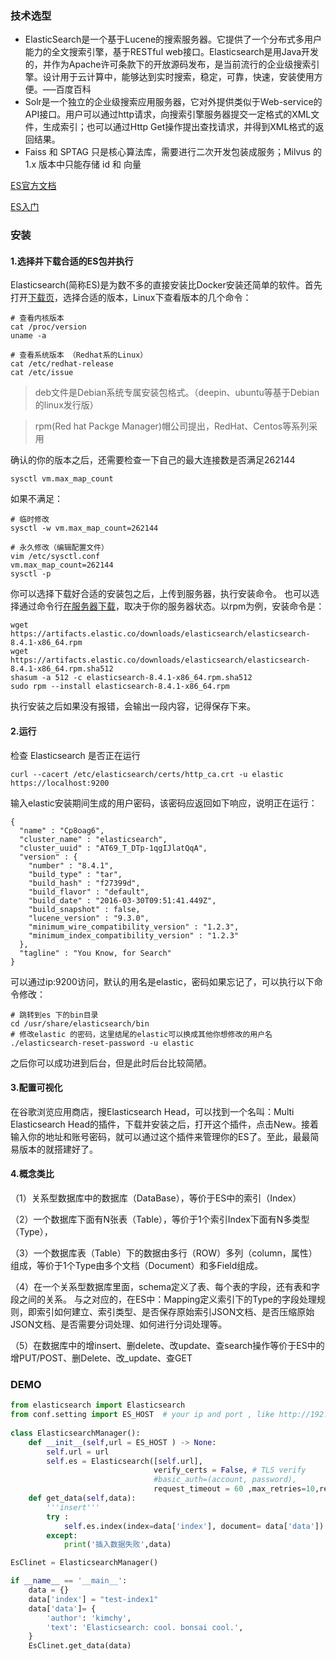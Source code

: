 
### 技术选型

- ElasticSearch是一个基于Lucene的搜索服务器。它提供了一个分布式多用户能力的全文搜索引擎，基于RESTful web接口。Elasticsearch是用Java开发的，并作为Apache许可条款下的开放源码发布，是当前流行的企业级搜索引擎。设计用于云计算中，能够达到实时搜索，稳定，可靠，快速，安装使用方便。—–百度百科
- Solr是一个独立的企业级搜索应用服务器，它对外提供类似于Web-service的API接口。用户可以通过http请求，向搜索引擎服务器提交一定格式的XML文件，生成索引；也可以通过Http Get操作提出查找请求，并得到XML格式的返回结果。
- Faiss 和 SPTAG 只是核心算法库，需要进行二次开发包装成服务；Milvus 的 1.x 版本中只能存储 id 和 向量

[ES官方文档](https://www.elastic.co/guide/en/elasticsearch/reference/8.4/setup.html)

[ES入门](https://blog.csdn.net/JENREY/article/details/81290535?ops_request_misc=%257B%2522request%255Fid%2522%253A%2522166252800216782395393948%2522%252C%2522scm%2522%253A%252220140713.130102334..%2522%257D&request_id=166252800216782395393948&biz_id=0&utm_medium=distribute.pc_search_result.none-task-blog-2~all~top_positive~default-1-81290535-null-null.142^v47^pc_rank_34_default_2,201^v3^add_ask&utm_term=elasticsearch&spm=1018.2226.3001.4187)

### 安装

#### 1.选择并下载合适的ES包并执行

Elasticsearch(简称ES)是为数不多的直接安装比Docker安装还简单的软件。首先打开[下载页](https://www.elastic.co/cn/downloads/elasticsearch)，选择合适的版本，Linux下查看版本的几个命令：

```language
# 查看内核版本
cat /proc/version
uname -a

# 查看系统版本 （Redhat系的Linux）
cat /etc/redhat-release
cat /etc/issue
```

> deb文件是Debian系统专属安装包格式。（deepin、ubuntu等基于Debian的linux发行版）

> rpm(Red hat Packge Manager)帽公司提出，RedHat、Centos等系列采用

确认的你的版本之后，还需要检查一下自己的最大连接数是否满足262144

```language
sysctl vm.max_map_count
```

如果不满足：

```language
# 临时修改
sysctl -w vm.max_map_count=262144

# 永久修改（编辑配置文件）
vim /etc/sysctl.conf
vm.max_map_count=262144
sysctl -p
```

你可以选择下载好合适的安装包之后，上传到服务器，执行安装命令。
也可以选择通过命令行[在服务器下载](https://www.elastic.co/guide/en/elasticsearch/reference/8.4/rpm.html)，取决于你的服务器状态。以rpm为例，安装命令是：

```language
wget https://artifacts.elastic.co/downloads/elasticsearch/elasticsearch-8.4.1-x86_64.rpm
wget https://artifacts.elastic.co/downloads/elasticsearch/elasticsearch-8.4.1-x86_64.rpm.sha512
shasum -a 512 -c elasticsearch-8.4.1-x86_64.rpm.sha512 
sudo rpm --install elasticsearch-8.4.1-x86_64.rpm
```

执行安装之后如果没有报错，会输出一段内容，记得保存下来。

#### 2.运行

检查 Elasticsearch 是否正在运行

```language
curl --cacert /etc/elasticsearch/certs/http_ca.crt -u elastic https://localhost:9200
```

输入elastic安装期间生成的用户密码，该密码应返回如下响应，说明正在运行：

```language
{
  "name" : "Cp8oag6",
  "cluster_name" : "elasticsearch",
  "cluster_uuid" : "AT69_T_DTp-1qgIJlatQqA",
  "version" : {
    "number" : "8.4.1",
    "build_type" : "tar",
    "build_hash" : "f27399d",
    "build_flavor" : "default",
    "build_date" : "2016-03-30T09:51:41.449Z",
    "build_snapshot" : false,
    "lucene_version" : "9.3.0",
    "minimum_wire_compatibility_version" : "1.2.3",
    "minimum_index_compatibility_version" : "1.2.3"
  },
  "tagline" : "You Know, for Search"
}
```

可以通过ip:9200访问，默认的用名是elastic，密码如果忘记了，可以执行以下命令修改：

```language
# 跳转到es 下的bin目录
cd /usr/share/elasticsearch/bin
# 修改elastic 的密码，这里结尾的elastic可以换成其他你想修改的用户名
./elasticsearch-reset-password -u elastic
```

之后你可以成功进到后台，但是此时后台比较简陋。

#### 3.配置可视化

在谷歌浏览应用商店，搜Elasticsearch Head，可以找到一个名叫：Multi Elasticsearch Head的插件，下载并安装之后，打开这个插件，点击New。接着输入你的地址和账号密码，就可以通过这个插件来管理你的ES了。至此，最最简易版本的就搭建好了。

#### 4.概念类比

（1）关系型数据库中的数据库（DataBase），等价于ES中的索引（Index）

（2）一个数据库下面有N张表（Table），等价于1个索引Index下面有N多类型（Type），

（3）一个数据库表（Table）下的数据由多行（ROW）多列（column，属性）组成，等价于1个Type由多个文档（Document）和多Field组成。

（4）在一个关系型数据库里面，schema定义了表、每个表的字段，还有表和字段之间的关系。 与之对应的，在ES中：Mapping定义索引下的Type的字段处理规则，即索引如何建立、索引类型、是否保存原始索引JSON文档、是否压缩原始JSON文档、是否需要分词处理、如何进行分词处理等。

（5）在数据库中的增insert、删delete、改update、查search操作等价于ES中的增PUT/POST、删Delete、改_update、查GET

### DEMO

```python
from elasticsearch import Elasticsearch
from conf.setting import ES_HOST  # your ip and port , like http://192.168.3.1:9200
 
class ElasticsearchManager():
    def __init__(self,url = ES_HOST ) -> None:
        self.url = url 
        self.es = Elasticsearch([self.url],
                                verify_certs = False, # TLS verify
                                #basic_auth=(account, password),
                                request_timeout = 60 ,max_retries=10,retry_on_timeout=True)
    def get_data(self,data):
        '''insert'''
        try : 
            self.es.index(index=data['index'], document= data['data'])
        except:
            print('插入数据失败',data)

EsClinet = ElasticsearchManager()

if __name__ == '__main__':
    data = {}
    data['index'] = "test-index1"
    data['data']= {
        'author': 'kimchy',
        'text': 'Elasticsearch: cool. bonsai cool.',
    }
    EsClinet.get_data(data)
```